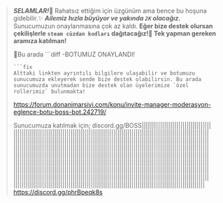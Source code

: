 > ***_SELAMLAR!_***:wave:    Rahatsız ettiğim için üzgünüm ama bence bu hoşuna gidebilir.:sparkles: 
> ***Ailemiz hızla büyüyor ve yakında `2K` olacağız.*** Sunucumuzun onaylanmasına çok az kaldı.
> **Eğer bize destek olursan çekilişlerle `steam cüzdan kodları` dağıtacağız!:tada:  Tek yapman gereken aramıza katılman!**
> 
>  :round_pushpin:Bu arada    ```diff
> -BOTUMUZ ONAYLANDI!
> ``` 
> ```fix
> Alttaki linkten ayrıntılı bilgilere ulaşabilir ve botumuzu sunucumuza ekleyerek sende bize destek olabilirsin. Bu arada sunucumuzda unutmadan bize destek olan üyelerimize `özel rollerimiz` bulunmakta!
> ``` 
> https://forum.donanimarsivi.com/konu/invite-manager-moderasyon-eglence-botu-boss-bot.242719/
> 
> 
>  Sunucumuza katılmak için; discοrd.gg/BOSS||​||||​||||​||||​||||​||||​||||​||||​||||​||||​||||​||||​||||​||||​||||​||||​||||​||||​||||​||||​||||​||||​||||​||||​||||​||||​||||​||||​||||​||||​||||​||||​||||​||||​||||​||||​||||​||||​||||​||||​||||​||||​||||​||||​||||​||||​||||​||||​||||​||||​||||​||||​||||​||||​||||​||||​||||​||||​||||​||||​||||​||||​||||​||||​||||​||||​||||​||||​||||​||||​||||​||||​||||​||||​||||​||||​||||​||||​||||​||||​||||​||||​||||​||||​||||​||||​||||​||||​||||​||||​||||​||||​||||​||||​||||​||||​||||​||||​||||​||||​||||​||||​||||​||||​||||​||||​||||​||||​||||​||||​||||​||||​||||​||||​||||​||||​||||​||||​||||​||||​||||​||||​||||​||||​||||​||||​||||​||||​||||​||||​||||​||||​||||​||||​||||​||||​||||​||||​||||​||||​||||​||||​||||​||||​||||​||||​||||​||||​||||​||||​||||​||||​||||​||||​||||​||||​||||​||||​||||​||||​||||​||||​||||​||||​||||​||||​||||​||||​||||​||||​||||​||||​||||​||||​||||​||||​||||​||||​||||​||||​||||​||||​||||​||||​||||​||||​||||​||||​||||​||||​||||​||||​||||​||||​||||​||||​||||​||||​||||​||||​|| https://discord.gg/phrBpeqk8s
